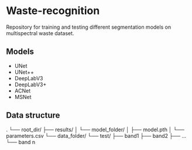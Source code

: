 # Waste-recognition
Repository for training and testing different segmentation models on multispectral waste dataset.

## Models

- UNet
- UNet++
- DeepLabV3
- DeepLabV3+
- ACNet
- MSNet

## Data structure
.
└── root_dir/
    ├── results/
    │   └── model_folder/
    │       ├── model.pth
    │       └── parameters.csv
    └── data_folder/
        └── test/
            ├── band1
            ├── band2
            ├── ...
            └── band n